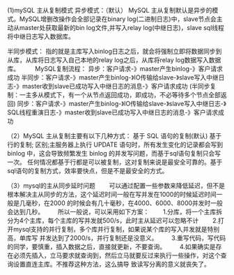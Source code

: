 (1)mySQL 主从复制模式
异步模式：（默认）
MySQL 主从复制默认是异步的模式。MySQL增删改操作会全部记录在binary log(二进制日志)中，slave节点会主动从master处获取最新的bin log文件,并写入relay log(中继日志)，slave sql线程将中继日志写入数据库。

半同步模式：
指的就是主库写入binlog日志之后，就会将强制立即将数据同步到从库，从库将日志写入自己本地的relay log之后，从库将relay log数据写入数据库。
　　
MySQL复制流程：
异步：客户请求-》master产生binlog-》客户请求成功
半同步：客户请求-》master产生binlog-》IO传输给slave-》slave写入中继日志-》master收到slave已成功写入中继日志的消息-》客户请求成功
(半同步复制：一主多从模式下，有一个从节点返回成功，即成功，不必等待多个节点全部返回)
同步：客户请求-》master产生binlog-》IO传输给slave-》slave写入中继日志-》SQL线程重演日志-》master收到slave已成功写入中继日志的消息-》客户请求成功

（2）MySQL 主从复制主要有以下几种方式：
基于 SQL 语句的复制(默认)
基于行的复制;
区别;主服务器上执行 UPDATE 语句时，所有发生变化的记录都会写到 binlog 中，这会导致频繁发生 binlog 的并发写问题，而基于sql语句复制只会写一次。
任何情况都基于行都是可以被复制，这对复制来说是最安全可靠的。基于sql语句的复制方式，效率要快点，但是不是最安全的方式。

（3）mysql的主从同步延时问题
　　可以通过配置一些参数来降低延迟，但不是根本解决主从同步的方法，这个延迟时间一般在写并发在1000的时候延迟时间一般是几毫秒，在2000
的时候会有几十毫秒，在4000、6000、8000并发时一般会达到几秒。
　　所以一般说，可以采用如下方案：
　　1.分库，将一个主库拆分为4个主库，每个主库的写并发就500/s，此时主从延迟可以忽略不计
　　2.打开mysql支持的并行复制，多个库并行复制，如果说某个库的写入并发就是特别高，单库写 并发达到了2000/s，并行复制还是没意义。
　　3.重写代码，写代码的同学，要慎重，插入数据之后，直接就更新，不要查询。
　　4.如果确实是存在必须先插入，立马要求就查询到，然后立马就要反过来执行一些操作，对这个查询设置直连主库。不推荐这种方法，这么搞导
致读写分离的意义就丧失了。